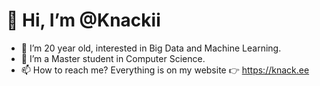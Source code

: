 # 👋 Hi, I’m @Knackii
- 👀 I’m 20 year old, interested in Big Data and Machine Learning.
- 🌱 I’m a Master student in Computer Science.
- 📫 How to reach me? Everything is on my website 👉 <https://knack.ee>

<!---
This is a ✨ special ✨ repository 💞️.
--->
